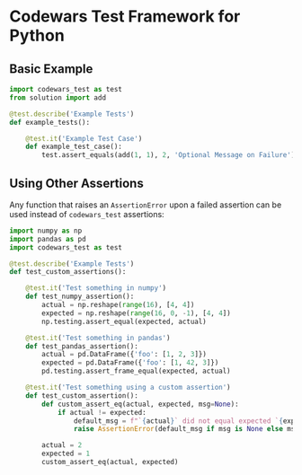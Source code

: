 # Codewars Test Framework for Python

## Basic Example

```python
import codewars_test as test
from solution import add

@test.describe('Example Tests')
def example_tests():

    @test.it('Example Test Case')
    def example_test_case():
        test.assert_equals(add(1, 1), 2, 'Optional Message on Failure')
```

## Using Other Assertions

Any function that raises an `AssertionError` upon a failed assertion can be used instead of `codewars_test` assertions:

```python
import numpy as np
import pandas as pd
import codewars_test as test

@test.describe('Example Tests')
def test_custom_assertions():

    @test.it('Test something in numpy')
    def test_numpy_assertion():
        actual = np.reshape(range(16), [4, 4])
        expected = np.reshape(range(16, 0, -1), [4, 4])
        np.testing.assert_equal(expected, actual)

    @test.it('Test something in pandas')
    def test_pandas_assertion():
        actual = pd.DataFrame({'foo': [1, 2, 3]})
        expected = pd.DataFrame({'foo': [1, 42, 3]})
        pd.testing.assert_frame_equal(expected, actual)

    @test.it('Test something using a custom assertion')
    def test_custom_assertion():
        def custom_assert_eq(actual, expected, msg=None):
            if actual != expected:
                default_msg = f"`{actual}` did not equal expected `{expected}`"
                raise AssertionError(default_msg if msg is None else msg)

        actual = 2
        expected = 1
        custom_assert_eq(actual, expected)
```

